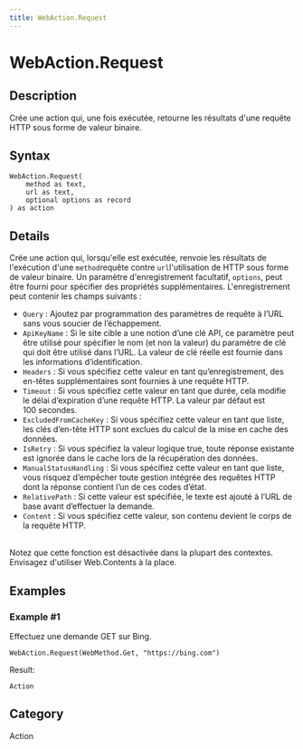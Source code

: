 ```yaml
---
title: WebAction.Request
---
```


# WebAction.Request


## Description

Crée une action qui, une fois exécutée, retourne les résultats d&#39;une requête HTTP sous forme de valeur binaire.


## Syntax

```powerquery
WebAction.Request(
    method as text,
    url as text,
    optional options as record
) as action
```


## Details

Crée une action qui, lorsqu'elle est exécutée, renvoie les résultats de l'exécution d'une <code>method</code>requête contre <code>url</code>l'utilisation de HTTP sous forme de valeur binaire.    Un paramètre d'enregistrement facultatif, <code>options</code>, peut être fourni pour spécifier des propriétés supplémentaires. L'enregistrement peut contenir les champs suivants :     <ul><li><code>Query</code> : Ajoutez par programmation des param&#232;tres de requ&#234;te &#224; l’URL sans vous soucier de l’&#233;chappement.</li><li><code>ApiKeyName</code> : Si le site cible a une notion d’une cl&#233; API, ce param&#232;tre peut &#234;tre utilis&#233; pour sp&#233;cifier le nom (et non la valeur) du param&#232;tre de cl&#233; qui doit &#234;tre utilis&#233; dans l’URL. La valeur de cl&#233; r&#233;elle est fournie dans les informations d’identification.</li><li><code>Headers</code> : Si vous sp&#233;cifiez cette valeur en tant qu’enregistrement, des en-t&#234;tes suppl&#233;mentaires sont fournies &#224; une requ&#234;te HTTP.</li><li><code>Timeout</code> : Si vous sp&#233;cifiez cette valeur en tant que dur&#233;e, cela modifie le d&#233;lai d’expiration d’une requ&#234;te HTTP. La valeur par d&#233;faut est 100&#160;secondes.</li><li><code>ExcludedFromCacheKey</code> : Si vous sp&#233;cifiez cette valeur en tant que liste, les cl&#233;s d’en-t&#234;te HTTP sont exclues du calcul de la mise en cache des donn&#233;es.</li><li><code>IsRetry</code> : Si vous sp&#233;cifiez la valeur logique true, toute r&#233;ponse existante est ignor&#233;e dans le cache lors de la r&#233;cup&#233;ration des donn&#233;es.</li><li><code>ManualStatusHandling</code> : Si vous sp&#233;cifiez cette valeur en tant que liste, vous risquez d’emp&#234;cher toute gestion int&#233;gr&#233;e des requ&#234;tes HTTP dont la r&#233;ponse contient l’un de ces codes d’&#233;tat.</li><li><code>RelativePath</code> : Si cette valeur est sp&#233;cifi&#233;e, le texte est ajout&#233; &#224; l’URL de base avant d’effectuer la demande.</li><li><code>Content</code> : Si vous sp&#233;cifiez cette valeur, son contenu devient le corps de la requ&#234;te HTTP.</li></ul>    <br />    Notez que cette fonction est désactivée dans la plupart des contextes. Envisagez d'utiliser Web.Contents à la place.    


## Examples

### Example #1 
Effectuez une demande GET sur Bing.
```powerquery
WebAction.Request(WebMethod.Get, "https://bing.com")
```

Result: 
```powerquery
Action
```




## Category
Action
